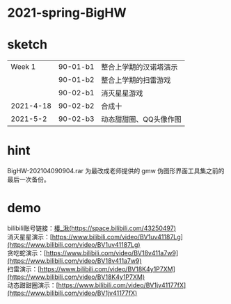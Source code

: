 # 2021-spring-BigHW

# sketch
||||
|--|--|--|
|Week 1|90-01-b1|整合上学期的汉诺塔演示|
||90-01-b2|整合上学期的扫雷游戏|
||90-02-b1|消灭星星游戏|
|2021-4-18|90-02-b2|合成十|
|2021-5-2|90-02-b3|动态甜甜圈、QQ头像作图|

# hint
BigHW-202104090904.rar 为最改成老师提供的 gmw 伪图形界面工具集之前的最后一次备份。

# demo
bilibili账号链接：[椿_湫(https://space.bilibili.com/43250497)](https://space.bilibili.com/43250497)
</br>
消灭星星演示：[https://www.bilibili.com/video/BV1uv41187Lg](https://www.bilibili.com/video/BV1uv41187Lg)
<br>
贪吃蛇演示：[https://www.bilibili.com/video/BV18v411a7w9](https://www.bilibili.com/video/BV18v411a7w9)
<br>
扫雷演示：[https://www.bilibili.com/video/BV18K4y1P7XM](https://www.bilibili.com/video/BV18K4y1P7XM)
<br>
动态甜甜圈演示：[https://www.bilibili.com/video/BV1jv41177fX](https://www.bilibili.com/video/BV1jv41177fX)
